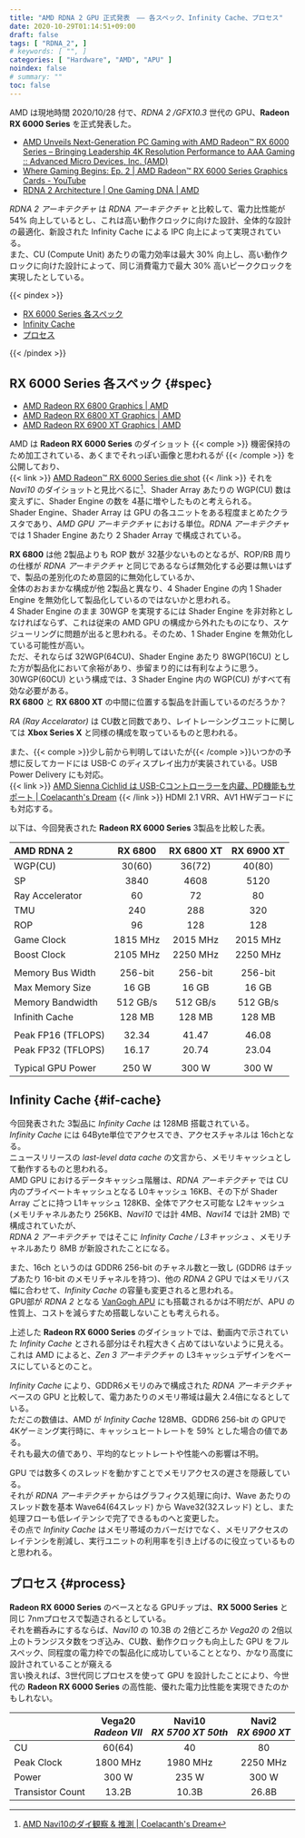 ```yaml
---
title: "AMD RDNA 2 GPU 正式発表　―― 各スペック、Infinity Cache、プロセス"
date: 2020-10-29T01:14:51+09:00
draft: false
tags: [ "RDNA_2", ]
# keywords: [ "", ]
categories: [ "Hardware", "AMD", "APU" ]
noindex: false
# summary: ""
toc: false
---
```


AMD は現地時間 2020/10/28 付で、*RDNA 2 /GFX10.3* 世代の GPU、**Radeon RX 6000 Series** を正式発表した。  

 * [AMD Unveils Next-Generation PC Gaming with AMD Radeon™ RX 6000 Series – Bringing Leadership 4K Resolution Performance to AAA Gaming :: Advanced Micro Devices, Inc. (AMD)](https://ir.amd.com/news-events/press-releases/detail/978/amd-unveils-next-generation-pc-gaming-with-amd-radeon-rx)
 * [Where Gaming Begins: Ep. 2 | AMD Radeon™ RX 6000 Series Graphics Cards - YouTube](https://www.youtube.com/watch?v=oHpgu-cTjyM)
 * [RDNA 2 Architecture | One Gaming DNA | AMD](https://www.amd.com/en/technologies/rdna-2)

*RDNA 2 アーキテクチャ* は *RDNA アーキテクチャ* と比較して、電力比性能が 54% 向上しているとし、これは高い動作クロックに向けた設計、全体的な設計の最適化、新設された Infinity Cache による IPC 向上によって実現されている。  
また、CU (Compute Unit) あたりの電力効率は最大 30% 向上し、高い動作クロックに向けた設計によって、同じ消費電力で最大 30% 高いピーククロックを実現したとしている。  

{{< pindex >}}

 * [RX 6000 Series 各スペック](#spec)
 * [Infinity Cache](#if-cache)
 * [プロセス](#process)

{{< /pindex >}}

## RX 6000 Series 各スペック {#spec}

 * [AMD Radeon RX 6800 Graphics | AMD](https://www.amd.com/en/products/graphics/amd-radeon-rx-6800#product-specs)
 * [AMD Radeon RX 6800 XT Graphics | AMD](https://www.amd.com/en/products/graphics/amd-radeon-rx-6800-xt#product-specs)
 * [AMD Radeon RX 6900 XT Graphics | AMD](https://www.amd.com/en/products/graphics/amd-radeon-rx-6900-xt#product-specs)

AMD は **Radeon RX 6000 Series** のダイショット {{< comple >}} 機密保持のため加工されている、あくまでそれっぽい画像と思われるが {{< /comple >}} を公開しており、  
{{< link >}} [AMD Radeon™ RX 6000 Series die shot](https://www.globenewswire.com/NewsRoom/AttachmentNg/56b9f51f-b313-41a3-9fc1-0f1bf766c3d4/en) {{< /link >}}
それを *Navi10* のダイショットと見比べるに[^navi10-dieshot]、Shader Array あたりの WGP(CU) 数は変えずに、Shader Engine の数を 4基に増やしたものと考えられる。  
Shader Engine、Shader Array は GPU の各ユニットをある程度まとめたクラスタであり、*AMD GPU アーキテクチャ* における単位。*RDNA アーキテクチャ* では 1 Shader Engine あたり 2 Shader Array で構成されている。  

[^navi10-dieshot]: [AMD Navi10のダイ観察 & 推測 | Coelacanth's Dream](/posts/2020/01/22/navi10-dieshot-and-guess/)

**RX 6800** は他 2製品よりも ROP 数が 32基少ないものとなるが、ROP/RB 周りの仕様が *RDNA アーキテクチャ* と同じであるならば無効化する必要は無いはずで、製品の差別化のため意図的に無効化しているか、  
全体のおおまかな構成が他 2製品と異なり、4 Shader Engine の内 1 Shader Engine を無効化して製品化しているのではないかと思われる。  
4 Shader Engine のまま 30WGP を実現するには Shader Engine を非対称としなければならず、これは従来の AMD GPU の構成から外れたものになり、スケジューリングに問題が出ると思われる。そのため、1 Shader Engine を無効化している可能性が高い。  
ただ、それならば 32WGP(64CU)、Shader Engine あたり 8WGP(16CU) とした方が製品化において余裕があり、歩留まり的には有利なように思う。  
30WGP(60CU) という構成では、3 Shader Engine 内の WGP(CU) がすべて有効な必要がある。  
**RX 6800** と **RX 6800 XT** の中間に位置する製品を計画しているのだろうか？  

*RA (Ray Accelarator)* は CU数と同数であり、レイトレーシングユニットに関しては **Xbox Series X** と同様の構成を取っているものと思われる。  

また、{{< comple >}}少し前から判明してはいたが{{< /comple >}}いつかの予想に反してカードには USB-C のディスプレイ出力が実装されている。USB Power Delivery にも対応。  
{{< link >}} [AMD Sienna Cichlid は USB-Cコントローラーを内蔵、PD機能もサポート | Coelacanth's Dream](/posts/2020/09/11/amd-sienna_cichlid-usb_c/) {{< /link >}}
HDMI 2.1 VRR、AV1 HWデコードにも対応する。  

以下は、今回発表された **Radeon RX 6000 Series**  3製品を比較した表。  

| AMD RDNA 2 | RX 6800 | RX 6800 XT | RX 6900 XT
| :-- | :--: | :--: | :--: |
| WGP(CU) | 30(60) | 36(72) | 40(80) |
| SP | 3840 | 4608 | 5120 |
| Ray Accelerator | 60 | 72 | 80 |
| TMU | 240 | 288 | 320 |
| ROP | 96 | 128 | 128 |
| Game Clock | 1815 MHz | 2015 MHz | 2015 MHz |
| Boost Clock | 2105 MHz | 2250 MHz | 2250 MHz |
| |
| Memory Bus Width | 256-bit | 256-bit | 256-bit |
| Max Memory Size | 16 GB | 16 GB | 16 GB |
| Memory Bandwidth | 512 GB/s | 512 GB/s | 512 GB/s |
| Infinith Cache | 128 MB | 128 MB | 128 MB |
||
| Peak FP16 (TFLOPS) | 32.34 | 41.47 | 46.08 |
| Peak FP32 (TFLOPS) | 16.17 | 20.74 | 23.04 |
||
| Typical GPU Power | 250 W | 300 W | 300 W |

## Infinity Cache {#if-cache}

今回発表された 3製品に *Infinity Cache* は 128MB 搭載されている。  
*Infinity Cache* には 64Byte単位でアクセスでき、アクセスチャネルは 16chとなる。  
ニュースリリースの *last-level data cache* の文言から、メモリキャッシュとして動作するものと思われる。  
AMD GPU におけるデータキャッシュ階層は、*RDNA アーキテクチャ* では CU内のプライベートキャッシュとなる L0キャッシュ 16KB、その下が Shader Array ごとに持つ L1キャッシュ 128KB、全体でアクセス可能な L2キャッシュ (メモリチャネルあたり 256KB、*Navi10* では計 4MB、*Navi14* では計 2MB) で構成されていたが、  
*RDNA 2 アーキテクチャ* ではそこに *Infinity Cache / L3キャッシュ* 、メモリチャネルあたり 8MB が新設されたことになる。  

また、16ch というのは GDDR6 256-bit のチャネル数と一致し (GDDR6 はチップあたり 16-bit のメモリチャネルを持つ)、他の *RDNA 2* GPU ではメモリバス幅に合わせて、*Infinity Cache* の容量も変更されると思われる。  
GPU部が *RDNA 2* となる [VanGogh APU](/tags/vangogh) にも搭載されるかは不明だが、APU の性質上、コストを減らすため搭載しないことも考えられる。  

上述した **Radeon RX 6000 Series** のダイショットでは、動画内で示されていた *Infinity Cache* とされる部分はそれ程大きく占めてはいないように見える。  
これは AMD によると、*Zen 3 アーキテクチャ* の L3キャッシュデザインをベースにしているとのこと。  

*Infinity Cache* により、GDDR6メモリのみで構成された *RDNA アーキテクチャ* ベースの GPU と比較して、電力あたりのメモリ帯域は最大 2.4倍になるとしている。  
ただこの数値は、AMD が *Infinity Cache* 128MB、GDDR6 256-bit の GPUで 4Kゲーミング実行時に、キャッシュヒートレートを 59% とした場合の値である。  
それも最大の値であり、平均的なヒットレートや性能への影響は不明。  

GPU では数多くのスレッドを動かすことでメモリアクセスの遅さを隠蔽している。  
それが *RDNA アーキテクチャ* からはグラフィクス処理に向け、Wave あたりのスレッド数を基本 Wave64(64スレッド) から Wave32(32スレッド) とし、また処理フローも低レイテンシで完了できるものへと変更した。  
その点で *Infinity Cache* はメモリ帯域のカバーだけでなく、メモリアクセスのレイテンシを削減し、実行ユニットの利用率を引き上げるのに役立っているものと思われる。  


## プロセス {#process}

**Radeon RX 6000 Series** のベースとなる GPUチップは、**RX 5000 Series** と同じ 7nmプロセスで製造されるとしている。  
それを鵜呑みにするならば、*Navi10* の 10.3B の 2倍どころか *Vega20* の 2倍以上のトランジスタ数をつぎ込み、CU数、動作クロックも向上した GPU をフルスペック、同程度の電力枠での製品化に成功していることとなり、かなり高度に設計されていることが窺える  
言い換えれば、3世代同じプロセスを使って GPU を設計したことにより、今世代の **Radeon RX 6000 Series** の高性能、優れた電力比性能を実現できたのかもしれない。  

| | Vega20<br>*Radeon VII* | Navi10<br>*RX 5700 XT 50th* | Navi2<br>*RX 6900 XT* |
| :-- | :--: | :--: | :--: |
| CU | 60(64) | 40 | 80 |
| Peak Clock | 1800 MHz | 1980 MHz | 2250 MHz |
| Power | 300 W | 235 W | 300 W |
| Transistor Count | 13.2B | 10.3B | 26.8B |

